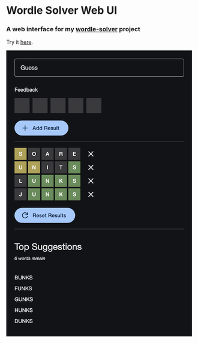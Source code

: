 # Wordle Solver Web UI
### A web interface for my [wordle-solver](https://github.com/jschnall/wordle-solver) project

Try it [here](https://www.schnall.net/wordlesolver).

![Screenshot](screenshot.png?raw=true)
